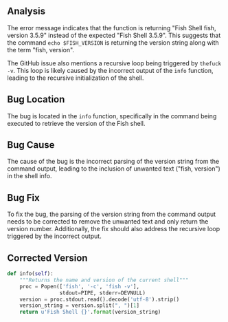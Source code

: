 ## Analysis
The error message indicates that the function is returning "Fish Shell fish, version 3.5.9" instead of the expected "Fish Shell 3.5.9". This suggests that the command `echo $FISH_VERSION` is returning the version string along with the term "fish, version".

The GitHub issue also mentions a recursive loop being triggered by `thefuck -v`. This loop is likely caused by the incorrect output of the `info` function, leading to the recursive initialization of the shell.

## Bug Location
The bug is located in the `info` function, specifically in the command being executed to retrieve the version of the Fish shell.

## Bug Cause
The cause of the bug is the incorrect parsing of the version string from the command output, leading to the inclusion of unwanted text ("fish, version") in the shell info.

## Bug Fix
To fix the bug, the parsing of the version string from the command output needs to be corrected to remove the unwanted text and only return the version number. Additionally, the fix should also address the recursive loop triggered by the incorrect output.

## Corrected Version
```python
def info(self):
    """Returns the name and version of the current shell"""
    proc = Popen(['fish', '-c', 'fish -v'],
                 stdout=PIPE, stderr=DEVNULL)
    version = proc.stdout.read().decode('utf-8').strip()
    version_string = version.split(", ")[1]
    return u'Fish Shell {}'.format(version_string)
```